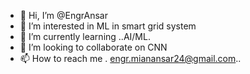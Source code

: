 - 👋 Hi, I’m @EngrAnsar
- 👀 I’m interested in ML in smart grid system
- 🌱 I’m currently learning ..AI/ML.
- 💞️ I’m looking to collaborate on CNN
- 📫 How to reach me . engr.mianansar24@gmail.com..

<!---
EngrAnsar is a ✨ special ✨ repository because its `README.md` (this file) appears on your GitHub profile.
You can click the Preview link to take a look at your changes.
--->
